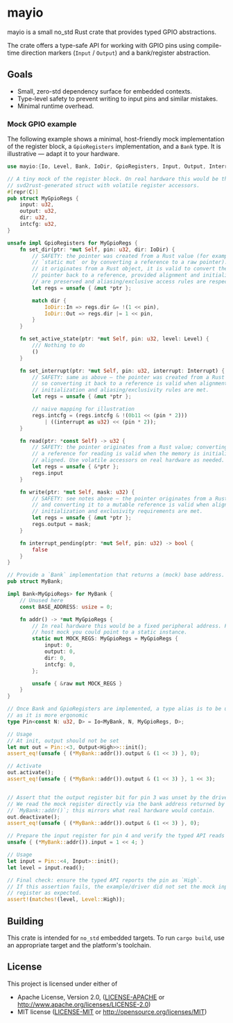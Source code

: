 # mayio

mayio is a small no_std Rust crate that provides typed GPIO abstractions.

The crate offers a type-safe API for working with GPIO pins using compile-time
direction markers (`Input` / `Output`) and a bank/register abstraction.

## Goals

- Small, zero-std dependency surface for embedded contexts.
- Type-level safety to prevent writing to input pins and similar mistakes.
- Minimal runtime overhead.

### Mock GPIO example

The following example shows a minimal, host-friendly mock implementation of
the register block, a `GpioRegisters` implementation, and a `Bank` type. It
is illustrative — adapt it to your hardware.

```rust
use mayio:{Io, Level, Bank, IoDir, GpioRegisters, Input, Output, Interrupt, High};

// A tiny mock of the register block. On real hardware this would be the
// svd2rust-generated struct with volatile register accessors.
#[repr(C)]
pub struct MyGpioRegs {
    input: u32,
    output: u32,
    dir: u32,
    intcfg: u32,
}

unsafe impl GpioRegisters for MyGpioRegs {
    fn set_dir(ptr: *mut Self, pin: u32, dir: IoDir) {
        // SAFETY: the pointer was created from a Rust value (for example a
        // `static mut` or by converting a reference to a raw pointer). Because
        // it originates from a Rust object, it is valid to convert the raw
        // pointer back to a reference, provided alignment and initialization
        // are preserved and aliasing/exclusive access rules are respected.
        let regs = unsafe { &mut *ptr };

        match dir {
            IoDir::In => regs.dir &= !(1 << pin),
            IoDir::Out => regs.dir |= 1 << pin,
        }
    }

    fn set_active_state(ptr: *mut Self, pin: u32, level: Level) {
        /// Nothing to do
        ()
    }

    fn set_interrupt(ptr: *mut Self, pin: u32, interrupt: Interrupt) {
        // SAFETY: same as above — the pointer was created from a Rust value
        // so converting it back to a reference is valid when alignment,
        // initialization and aliasing/exclusivity rules are met.
        let regs = unsafe { &mut *ptr };

        // naive mapping for illustration
        regs.intcfg = (regs.intcfg & !(0b11 << (pin * 2)))
            | ((interrupt as u32) << (pin * 2));
    }

    fn read(ptr: *const Self) -> u32 {
        // SAFETY: the pointer originates from a Rust value; converting it to
        // a reference for reading is valid when the memory is initialized and
        // aligned. Use volatile accessors on real hardware as needed.
        let regs = unsafe { &*ptr };
        regs.input
    }

    fn write(ptr: *mut Self, mask: u32) {
        // SAFETY: see notes above — the pointer originates from a Rust value
        // and converting it to a mutable reference is valid when alignment,
        // initialization and exclusivity requirements are met.
        let regs = unsafe { &mut *ptr };
        regs.output = mask;
    }

    fn interrupt_pending(ptr: *mut Self, pin: u32) -> bool {
        false
    }
}

// Provide a `Bank` implementation that returns a (mock) base address.
pub struct MyBank;

impl Bank<MyGpioRegs> for MyBank {
    // Unused here
    const BASE_ADDRESS: usize = 0;

    fn addr() -> *mut MyGpioRegs {
        // In real hardware this would be a fixed peripheral address. For a
        // host mock you could point to a static instance.
        static mut MOCK_REGS: MyGpioRegs = MyGpioRegs {
            input: 0,
            output: 0,
            dir: 0,
            intcfg: 0,
        };

        unsafe { &raw mut MOCK_REGS }
    }
}

// Once Bank and GpioRegisters are implemented, a type alias is to be used 
// as it is more ergonomic
type Pin<const N: u32, D> = Io<MyBank, N, MyGpioRegs, D>;

// Usage
// At init, output should not be set
let mut out = Pin::<3, Output<High>>::init();
assert_eq!(unsafe { (*MyBank::addr()).output & (1 << 3) }, 0);

// Activate 
out.activate();
assert_eq!(unsafe { (*MyBank::addr()).output & (1 << 3) }, 1 << 3);


// Assert that the output register bit for pin 3 was unset by the driver.
// We read the mock register directly via the bank address returned by
// `MyBank::addr()`; this mirrors what real hardware would contain.
out.deactivate();
assert_eq!(unsafe { (*MyBank::addr()).output & (1 << 3) }, 0);

// Prepare the input register for pin 4 and verify the typed API reads it.
unsafe { (*MyBank::addr()).input = 1 << 4; }

// Usage
let input = Pin::<4, Input>::init();
let level = input.read();

// Final check: ensure the typed API reports the pin as `High`.
// If this assertion fails, the example/driver did not set the mock input
// register as expected.
assert!(matches!(level, Level::High));
```

## Building

This crate is intended for `no_std` embedded targets. To run `cargo build`, use
an appropriate target and the platform's toolchain.

## License

This project is licensed under either of

* Apache License, Version 2.0, ([LICENSE-APACHE](LICENSE-APACHE) or http://www.apache.org/licenses/LICENSE-2.0)
* MIT license ([LICENSE-MIT](LICENSE-MIT) or http://opensource.org/licenses/MIT)


